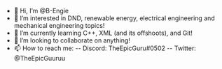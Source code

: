 - 👋 Hi, I’m @B-Engie
- 👀 I’m interested in DND, renewable energy, electrical engineering and mechanical engineering topics!
- 🌱 I’m currently learning C++, XML (and its offshoots), and Git!
- 💞️ I’m looking to collaborate on anything!
- 📫 How to reach me:
-- Discord: TheEpicGuru#0502
-- Twitter: @TheEpicGuuruu

<!---
B-Engie/B-Engie is a ✨ special ✨ repository because its `README.md` (this file) appears on your GitHub profile.
You can click the Preview link to take a look at your changes.
--->
